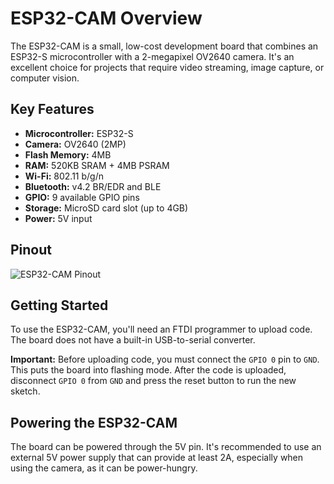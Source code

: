 
# ESP32-CAM Overview

The ESP32-CAM is a small, low-cost development board that combines an ESP32-S microcontroller with a 2-megapixel OV2640 camera. It's an excellent choice for projects that require video streaming, image capture, or computer vision.

## Key Features

- **Microcontroller:** ESP32-S
- **Camera:** OV2640 (2MP)
- **Flash Memory:** 4MB
- **RAM:** 520KB SRAM + 4MB PSRAM
- **Wi-Fi:** 802.11 b/g/n
- **Bluetooth:** v4.2 BR/EDR and BLE
- **GPIO:** 9 available GPIO pins
- **Storage:** MicroSD card slot (up to 4GB)
- **Power:** 5V input

## Pinout

![ESP32-CAM Pinout](https://i0.wp.com/randomnerdtutorials.com/wp-content/uploads/2019/03/esp32-cam-pinout-ai-thinker.png?w=712&quality=100&strip=all&ssl=1)

## Getting Started

To use the ESP32-CAM, you'll need an FTDI programmer to upload code. The board does not have a built-in USB-to-serial converter.

**Important:** Before uploading code, you must connect the `GPIO 0` pin to `GND`. This puts the board into flashing mode. After the code is uploaded, disconnect `GPIO 0` from `GND` and press the reset button to run the new sketch.

## Powering the ESP32-CAM

The board can be powered through the 5V pin. It's recommended to use an external 5V power supply that can provide at least 2A, especially when using the camera, as it can be power-hungry.
